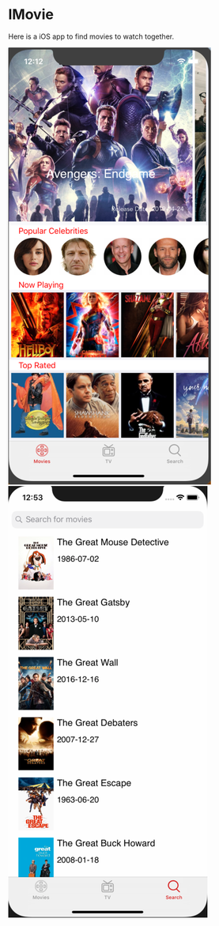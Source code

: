 # IMovie
Here is a iOS app to find movies to watch together.

![Image description](https://github.com/kaganskaya/IMovie/blob/master/mainScreen.png) ![Image description](https://github.com/kaganskaya/IMovie/blob/master/SearchScreen.png)
